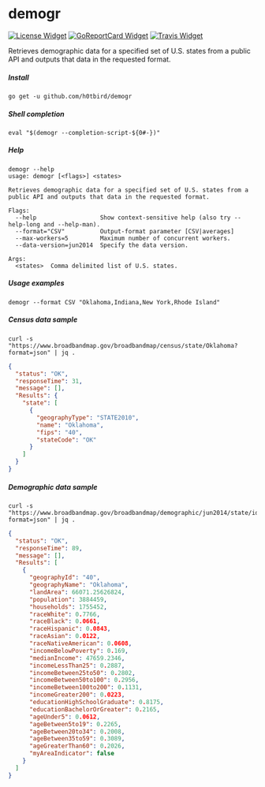 # demogr

[![License Widget]][License] [![GoReportCard Widget]][GoReportCard] [![Travis Widget]][Travis]

[License]: http://www.apache.org/licenses/LICENSE-2.0.txt
[License Widget]: https://img.shields.io/badge/license-APACHE2-1eb0fc.svg
[GoReportCard]: https://goreportcard.com/report/h0tbird/demogr
[GoReportCard Widget]: https://goreportcard.com/badge/h0tbird/demogr
[Travis]: https://travis-ci.org/h0tbird/demogr
[Travis Widget]: https://travis-ci.org/h0tbird/demogr.svg?branch=master

Retrieves demographic data for a specified set of U.S. states from a public API and outputs that data in the requested format.

##### Install

```
go get -u github.com/h0tbird/demogr
```

##### Shell completion

```
eval "$(demogr --completion-script-${0#-})"
```

##### Help

```
demogr --help
usage: demogr [<flags>] <states>

Retrieves demographic data for a specified set of U.S. states from a public API and outputs that data in the requested format.

Flags:
  --help                  Show context-sensitive help (also try --help-long and --help-man).
  --format="CSV"          Output-format parameter [CSV|averages]
  --max-workers=5         Maximum number of concurrent workers.
  --data-version=jun2014  Specify the data version.

Args:
  <states>  Comma delimited list of U.S. states.
```

##### Usage examples

```
demogr --format CSV "Oklahoma,Indiana,New York,Rhode Island"
```

##### Census data sample

```
curl -s "https://www.broadbandmap.gov/broadbandmap/census/state/Oklahoma?format=json" | jq .
```

```json
{
  "status": "OK",
  "responseTime": 31,
  "message": [],
  "Results": {
    "state": [
      {
        "geographyType": "STATE2010",
        "name": "Oklahoma",
        "fips": "40",
        "stateCode": "OK"
      }
    ]
  }
}
```

##### Demographic data sample

```
curl -s "https://www.broadbandmap.gov/broadbandmap/demographic/jun2014/state/ids/40?format=json" | jq .
```

```json
{
  "status": "OK",
  "responseTime": 89,
  "message": [],
  "Results": [
    {
      "geographyId": "40",
      "geographyName": "Oklahoma",
      "landArea": 66071.25626824,
      "population": 3884459,
      "households": 1755452,
      "raceWhite": 0.7766,
      "raceBlack": 0.0661,
      "raceHispanic": 0.0843,
      "raceAsian": 0.0122,
      "raceNativeAmerican": 0.0608,
      "incomeBelowPoverty": 0.169,
      "medianIncome": 47659.2346,
      "incomeLessThan25": 0.2887,
      "incomeBetween25to50": 0.2802,
      "incomeBetween50to100": 0.2956,
      "incomeBetween100to200": 0.1131,
      "incomeGreater200": 0.0223,
      "educationHighSchoolGraduate": 0.8175,
      "educationBachelorOrGreater": 0.2165,
      "ageUnder5": 0.0612,
      "ageBetween5to19": 0.2265,
      "ageBetween20to34": 0.2008,
      "ageBetween35to59": 0.3089,
      "ageGreaterThan60": 0.2026,
      "myAreaIndicator": false
    }
  ]
}
```
